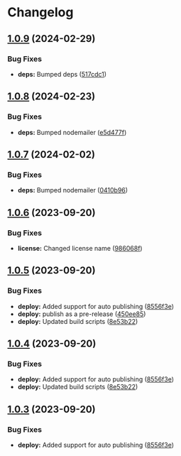# Changelog

## [1.0.9](https://github.com/postalsys/pubface/compare/v1.0.8...v1.0.9) (2024-02-29)


### Bug Fixes

* **deps:** Bumped deps ([517cdc1](https://github.com/postalsys/pubface/commit/517cdc16a49a817470bf83c1742b5cbd15cc18dc))

## [1.0.8](https://github.com/postalsys/pubface/compare/v1.0.7...v1.0.8) (2024-02-23)


### Bug Fixes

* **deps:** Bumped nodemailer ([e5d477f](https://github.com/postalsys/pubface/commit/e5d477f1a553c38f6e105b46908edf34ce859ba8))

## [1.0.7](https://github.com/postalsys/pubface/compare/v1.0.6...v1.0.7) (2024-02-02)


### Bug Fixes

* **deps:** Bumped nodemailer ([0410b96](https://github.com/postalsys/pubface/commit/0410b9606d2af8c1bb4cffb9428ab1ce8ad65ade))

## [1.0.6](https://github.com/postalsys/pubface/compare/v1.0.5...v1.0.6) (2023-09-20)


### Bug Fixes

* **license:** Changed license name ([986068f](https://github.com/postalsys/pubface/commit/986068f585b6c82c3b83ed6eb9d30463dac3a730))

## [1.0.5](https://github.com/postalsys/pubface/compare/v1.0.4...v1.0.5) (2023-09-20)


### Bug Fixes

* **deploy:** Added support for auto publishing ([8556f3e](https://github.com/postalsys/pubface/commit/8556f3ecd978872076f5cc84b6932495bd334532))
* **deploy:** publish as a pre-release ([450ee85](https://github.com/postalsys/pubface/commit/450ee85d34a2e959488a7811a280643cea884922))
* **deploy:** Updated build scripts ([8e53b22](https://github.com/postalsys/pubface/commit/8e53b22e64b25a58d25e8bdd832f0a39195603df))

## [1.0.4](https://github.com/postalsys/pubface/compare/v1.0.3...v1.0.4) (2023-09-20)


### Bug Fixes

* **deploy:** Added support for auto publishing ([8556f3e](https://github.com/postalsys/pubface/commit/8556f3ecd978872076f5cc84b6932495bd334532))
* **deploy:** Updated build scripts ([8e53b22](https://github.com/postalsys/pubface/commit/8e53b22e64b25a58d25e8bdd832f0a39195603df))

## [1.0.3](https://github.com/postalsys/pubface/compare/v1.0.2...v1.0.3) (2023-09-20)


### Bug Fixes

* **deploy:** Added support for auto publishing ([8556f3e](https://github.com/postalsys/pubface/commit/8556f3ecd978872076f5cc84b6932495bd334532))
